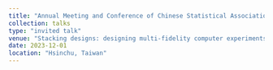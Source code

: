 ```yaml
---
title: "Annual Meeting and Conference of Chinese Statistical Association"
collection: talks
type: "invited talk"
venue: "Stacking designs: designing multi-fidelity computer experiments with target predictive accuracy"
date: 2023-12-01
location: "Hsinchu, Taiwan"
---
```

